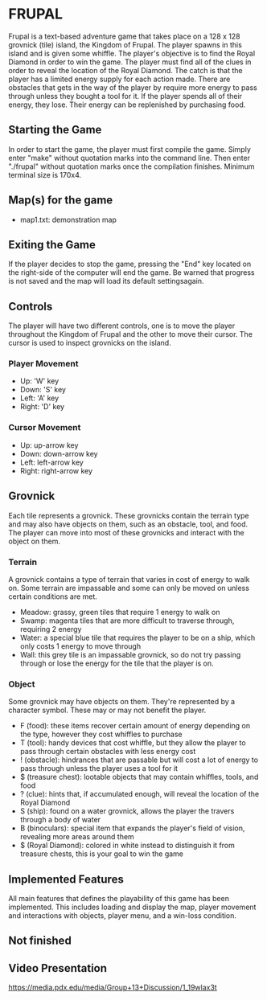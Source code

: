 # FRUPAL
Frupal is a text-based adventure game that takes place on a 128 x 128 grovnick (tile) island, the Kingdom of Frupal. The player spawns in this island and is given some whiffle. The player's objective is to find the Royal Diamond in order to win the game. The player must find all of the clues in order to reveal the location of the Royal Diamond. The catch is that the player has a limited energy supply for each action made. There are obstacles that gets in the way of the player by require more energy to pass through unless they bought a tool for it. If the player spends all of their energy, they lose. Their energy can be replenished by purchasing food.

## Starting the Game
In order to start the game, the player must first compile the game. Simply enter "make" without quotation marks into the command line. Then enter "./frupal" without quotation marks once the compilation finishes. Minimum terminal size is 170x4.
<!--To load in a map of the kingdom. The game will prompt the user to enter the name of the map file. It's recommended to load the file called "map1.txt" (without quotation marks). The name is case sensitive so be sure to enter the exact name. By entering this into the game the map will be loaded and start the game.-->

## Map(s) for the game
* map1.txt: demonstration map

## Exiting the Game
If the player decides to stop the game, pressing the "End" key located on the right-side of the computer will end the game. Be warned that progress is not saved and the map will load its default settingsagain.

## Controls
The player will have two different controls, one is to move the player throughout the Kingdom of Frupal and the other to move their cursor. The cursor is used to inspect grovnicks on the island.

### Player Movement
* Up: 'W' key
* Down: 'S' key
* Left: 'A' key
* Right: 'D' key

### Cursor Movement
* Up: up-arrow key
* Down: down-arrow key 
* Left: left-arrow key 
* Right: right-arrow key 

## Grovnick
Each tile represents a grovnick. These grovnicks contain the terrain type and may also have objects on them, such as an obstacle, tool, and food. The player can move into most of these grovnicks and interact with the object on them.

### Terrain
A grovnick contains a type of terrain that varies in cost of energy to walk on. Some terrain are impassable and some can only be moved on unless certain conditions are met.
* Meadow: grassy, green tiles that require 1 energy to walk on
* Swamp: magenta tiles that are more difficult to traverse through, requiring 2 energy
* Water: a special blue tile that requires the player to be on a ship, which only costs 1 energy to move through
* Wall: this grey tile is an impassable grovnick, so do not try passing through or lose the energy for the tile that the player is on.

### Object
Some grovnick may have objects on them. They're represented by a character symbol. These may or may not benefit the player.
* F (food): these items recover certain amount of energy depending on the type, however they cost whiffles to purchase
* T (tool): handy devices that cost whiffle, but they allow the player to pass through certain obstacles with less energy cost
* ! (obstacle): hindrances that are passable but will cost a lot of energy to pass through unless the player uses a tool for it
* $ (treasure chest): lootable objects that may contain whiffles, tools, and food
* ? (clue): hints that, if accumulated enough, will reveal the location of the Royal Diamond
* S (ship): found on a water grovnick, allows the player the travers through a body of water
* B (binoculars): special item that expands the player's field of vision, revealing more areas around them
* $ (Royal Diamond): colored in white instead to distinguish it from treasure chests, this is your goal to win the game

## Implemented Features
All main features that defines the playability of this game has been implemented. This includes loading and display the map, player movement and interactions with objects, player menu, and a win-loss condition.

## Not finished

## Video Presentation
https://media.pdx.edu/media/Group+13+Discussion/1_19wlax3t
